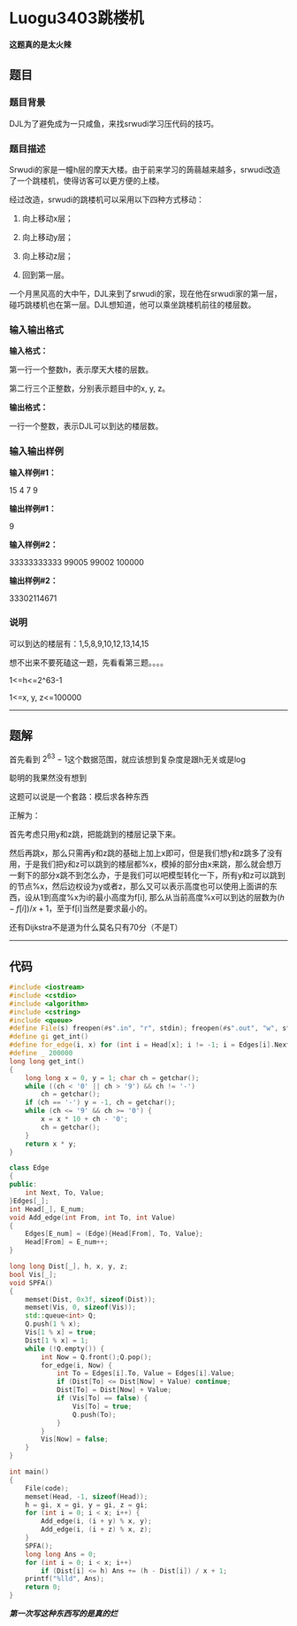# Luogu3403跳楼机
**这题真的是太火辣**
## 题目
### 题目背景

DJL为了避免成为一只咸鱼，来找srwudi学习压代码的技巧。

### 题目描述

Srwudi的家是一幢h层的摩天大楼。由于前来学习的蒟蒻越来越多，srwudi改造了一个跳楼机，使得访客可以更方便的上楼。

经过改造，srwudi的跳楼机可以采用以下四种方式移动：

1.  向上移动x层；
    
2.  向上移动y层；
    
3.  向上移动z层；
    
4.  回到第一层。
    

一个月黑风高的大中午，DJL来到了srwudi的家，现在他在srwudi家的第一层，碰巧跳楼机也在第一层。DJL想知道，他可以乘坐跳楼机前往的楼层数。

### 输入输出格式

**输入格式：**  

第一行一个整数h，表示摩天大楼的层数。

第二行三个正整数，分别表示题目中的x, y, z。

**输出格式：**  

一行一个整数，表示DJL可以到达的楼层数。

### 输入输出样例

**输入样例#1：** 

15
4 7 9

**输出样例#1：** 

9

**输入样例#2：** 

33333333333
99005 99002 100000

**输出样例#2：** 

33302114671

### 说明

可以到达的楼层有：1,5,8,9,10,12,13,14,15

想不出来不要死磕这一题，先看看第三题。。。。

1<=h<=2^63-1

1<=x, y, z<=100000

---

## 题解

首先看到 $2^{63} -1$这个数据范围，就应该想到复杂度是跟h无关或是log

聪明的我果然没有想到

这题可以说是一个套路：模后求各种东西

正解为：

首先考虑只用y和z跳，把能跳到的楼层记录下来。

然后再跳x，那么只需再y和z跳的基础上加上x即可，但是我们想y和z跳多了没有用，于是我们把y和z可以跳到的楼层都%x，模掉的部分由x来跳，那么就会想万一剩下的部分x跳不到怎么办，于是我们可以吧模型转化一下，所有y和z可以跳到的节点%x，然后边权设为y或者z，那么又可以表示高度也可以使用上面讲的东西，设从1到高度%x为i的最小高度为f[i], 那么从当前高度%x可以到达的层数为$(h-f[i])/x+1$，至于f[i]当然是要求最小的。

还有Dijkstra不是道为什么莫名只有70分（不是T）

---

## 代码

```cpp
#include <iostream>
#include <cstdio>
#include <algorithm>
#include <cstring>
#include <queue>
#define File(s) freopen(#s".in", "r", stdin); freopen(#s".out", "w", stdout)
#define gi get_int()
#define for_edge(i, x) for (int i = Head[x]; i != -1; i = Edges[i].Next)
#define _ 200000
long long get_int()
{
	long long x = 0, y = 1; char ch = getchar();
	while ((ch < '0' || ch > '9') && ch != '-')
		ch = getchar();
	if (ch == '-') y = -1, ch = getchar();
	while (ch <= '9' && ch >= '0') {
		x = x * 10 + ch - '0';
		ch = getchar();
	}
	return x * y;
}

class Edge
{
public:
	int Next, To, Value;
}Edges[_];
int Head[_], E_num;
void Add_edge(int From, int To, int Value)
{
	Edges[E_num] = (Edge){Head[From], To, Value};
	Head[From] = E_num++;
}

long long Dist[_], h, x, y, z;
bool Vis[_];
void SPFA()
{
	memset(Dist, 0x3f, sizeof(Dist));
	memset(Vis, 0, sizeof(Vis));
	std::queue<int> Q;
	Q.push(1 % x);
	Vis[1 % x] = true;
	Dist[1 % x] = 1;
	while (!Q.empty()) {
		int Now = Q.front();Q.pop();
		for_edge(i, Now) {
			int To = Edges[i].To, Value = Edges[i].Value;
			if (Dist[To] <= Dist[Now] + Value) continue;
			Dist[To] = Dist[Now] + Value;
			if (Vis[To] == false) {
				Vis[To] = true;
				Q.push(To);
			}
		}
		Vis[Now] = false;
	}
}

int main()
{
	File(code);
	memset(Head, -1, sizeof(Head));
	h = gi, x = gi, y = gi, z = gi;
	for (int i = 0; i < x; i++) {
		Add_edge(i, (i + y) % x, y);
		Add_edge(i, (i + z) % x, z);
	}
	SPFA();
	long long Ans = 0;
	for (int i = 0; i < x; i++)
		if (Dist[i] <= h) Ans += (h - Dist[i]) / x + 1;
	printf("%lld", Ans);
	return 0;
}

```

***第一次写这种东西写的是真的烂***